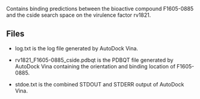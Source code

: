 Contains binding predictions between the bioactive compound F1605-0885 and the cside search space on the virulence factor rv1821.

## Files

- log.txt is the log file generated by AutoDock Vina.

- rv1821_F1605-0885_cside.pdbqt is the PDBQT file generated by AutoDock Vina containing the orientation and binding location of F1605-0885.

- stdoe.txt is the combined STDOUT and STDERR output of AutoDock Vina.

